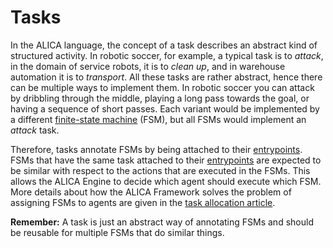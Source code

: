 # Tasks

In the ALICA language, the concept of a task describes an abstract kind of structured activity. In robotic soccer, for example, a typical task is to *attack*, in the domain of service robots, it is to *clean up*, and in warehouse automation it is to *transport*. All these tasks are rather abstract, hence there can be multiple ways to implement them. In robotic soccer you can attack by dribbling through the middle, playing a long pass towards the goal, or having a sequence of short passes. Each variant would be implemented by a different [finite-state machine](finite-state_machines.md) (FSM), but all FSMs would implement an *attack* task.

Therefore, tasks annotate FSMs by being attached to their [entrypoints](entrypoints.md). FSMs that have the same task attached to their [entrypoints](entrypoints.md) are expected to be similar with respect to the actions that are executed in the FSMs. This allows the ALICA Engine to decide which agent should execute which FSM. More details about how the ALICA Framework solves the problem of assigning FSMs to agents are given in the [task allocation article](task_allocation.md). 

**Remember:** A task is just an abstract way of annotating FSMs and should be reusable for multiple FSMs that do similar things.